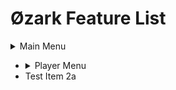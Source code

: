 # Øzark Feature List

<details><summary>Main Menu</summary><img src=""></details>

* <details><summary>Player Menu</summary><img src=""></details>
* Test Item 2a